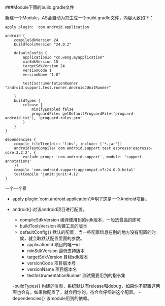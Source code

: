 ###Module下面的build.gradle文件

新建一个Module，AS会自动为其生成一个build.gradle文件，内容大致如下：

    apply plugin: 'com.android.application'
	
	android {
	    compileSdkVersion 24
	    buildToolsVersion "24.0.2"
	
	    defaultConfig {
	        applicationId "cn.wang.myapplication"
	        minSdkVersion 15
	        targetSdkVersion 24
	        versionCode 1
	        versionName "1.0"
	
	        testInstrumentationRunner "android.support.test.runner.AndroidJUnitRunner"
	
	    }
	    buildTypes {
	        release {
	            minifyEnabled false
	            proguardFiles getDefaultProguardFile('proguard-android.txt'), 'proguard-rules.pro'
	        }
	    }
	}
	
	dependencies {
	    compile fileTree(dir: 'libs', include: ['*.jar'])
	    androidTestCompile('com.android.support.test.espresso:espresso-core:2.2.2', {
	        exclude group: 'com.android.support', module: 'support-annotations'
	    })
	    compile 'com.android.support:appcompat-v7:24.0.0-beta1'
	    testCompile 'junit:junit:4.12'
	}

一个一个看

- apply plugin:'com.android.application'声明了这是一个Android项目。
- android{}:对该android项目进行配置。
	- compileSdkVersion 编译使用到的sdk版本，一般选最高的即可
	- buildToolsVersion 构建工具的版本
	- defaultConfig{} 默认的配置，当一些配置信息在别的地方没有配置的时候，就会取默认配置里面的参数。
		- applicationId 项目的唯一id
		- minSdkVersion 最低支持版本
		- targetSdkVersion 目标sdk版本
		- versionCode 项目版本号
		- versionName 项目版本名
		- testInstrumentationRunner 测试需要用到的指令集

	-buildTypes{} 构建的类型，系统默认有release和debug，如果你不配置这两项也会有。如果你配置了，就会用你的。待会会仔细讲这个配置。
	-dependencies{} 该module用到的依赖。